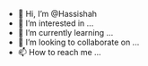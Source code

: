 - 👋 Hi, I’m @Hassishah
- 👀 I’m interested in ...
- 🌱 I’m currently learning ...
- 💞️ I’m looking to collaborate on ...
- 📫 How to reach me ...

<!---
Hassishah/Hassishah is a ✨ special ✨ repository because its `README.md` (this file) appears on your GitHub profile.
You can click the Preview link to take a look at your changes.
--->
